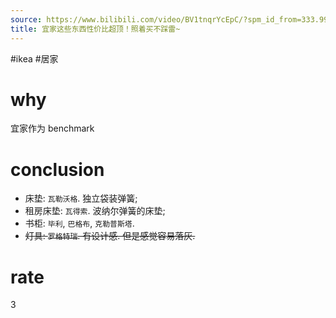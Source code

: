 ```yaml
---
source: https://www.bilibili.com/video/BV1tnqrYcEpC/?spm_id_from=333.999.0.0&vd_source=549bde2564979641a5f0adbcfa529b0a
title: 宜家这些东西性价比超顶！照着买不踩雷~
---
```


#ikea #居家
# why
宜家作为 benchmark
# conclusion
- 床垫: `瓦勒沃格`. 独立袋装弹簧;
- 租房床垫: `瓦得索`. 波纳尔弹簧的床垫;
- 书柜: `毕利`, `巴格布`, `克勒普斯塔`. 
- ~~灯具: `罗格特瑞`. 有设计感. 但是感觉容易落灰.~~
# rate
3